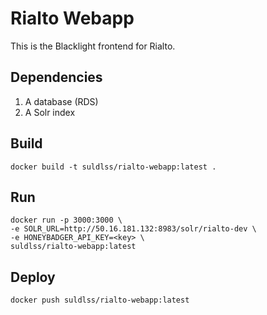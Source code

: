 # Rialto Webapp

This is the Blacklight frontend for Rialto.


## Dependencies

1. A database (RDS)
1. A Solr index


## Build

```
docker build -t suldlss/rialto-webapp:latest .
```

## Run

```
docker run -p 3000:3000 \
-e SOLR_URL=http://50.16.181.132:8983/solr/rialto-dev \
-e HONEYBADGER_API_KEY=<key> \
suldlss/rialto-webapp:latest
```

## Deploy
```
docker push suldlss/rialto-webapp:latest
```
